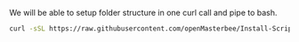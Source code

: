 We will be able to setup folder structure in one curl call and pipe to bash.

```bash
curl -sSL https://raw.githubusercontent.com/openMasterbee/Install-Script/master/Folder%20Creation/odoo10e/odoo10e.sh | bash
```
